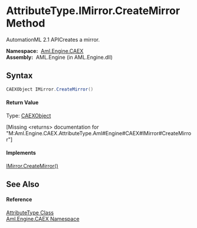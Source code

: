 AttributeType.IMirror.CreateMirror Method
=========================================
AutomationML 2.1 APICreates a mirror.

  **Namespace:**  [Aml.Engine.CAEX][1]  
  **Assembly:**  AML.Engine (in AML.Engine.dll)

Syntax
------

```csharp
CAEXObject IMirror.CreateMirror()
```

#### Return Value
Type: [CAEXObject][2]  

[Missing &lt;returns> documentation for "M:Aml.Engine.CAEX.AttributeType.Aml#Engine#CAEX#IMirror#CreateMirror"]

#### Implements
[IMirror.CreateMirror()][3]  


See Also
--------

#### Reference
[AttributeType Class][4]  
[Aml.Engine.CAEX Namespace][1]  

[1]: ../README.md
[2]: ../CAEXObject/README.md
[3]: ../IMirror/CreateMirror.md
[4]: README.md
[5]: https://www.automationml.org
[6]: ../../icons/logoShade.png